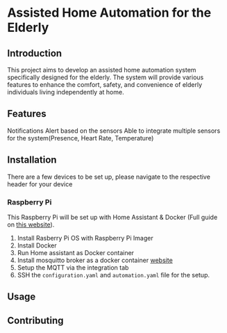 # Assisted Home Automation for the Elderly

## Introduction
This project aims to develop an assisted home automation system specifically designed for the elderly. The system will provide various features to enhance the comfort, safety, and convenience of elderly individuals living independently at home.

## Features
Notifications Alert based on the sensors
Able to integrate multiple sensors for the system(Presence, Heart Rate, Temperature)

## Installation
There are a few devices to be set up, please navigate to the respective header for your device

### Raspberry Pi
This Raspberry Pi will be set up with Home Assistant & Docker (Full guide on [this website](https://www.tim-kleyersburg.de/articles/home-assistant-with-docker-2023/)).

1. Install Rasberry Pi OS with Raspberry Pi Imager
2. Install Docker
3. Run Home assistant as Docker container
4. Install mosquitto broker as a docker container [website](https://www.homeautomationguy.io/blog/docker-tips/configuring-the-mosquitto-mqtt-docker-container-for-use-with-home-assistant)
5. Setup the MQTT via the integration tab 
6. SSH the `configuration.yaml` and `automation.yaml` file for the setup.


## Usage


## Contributing


